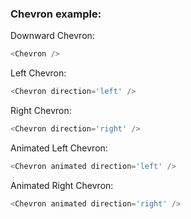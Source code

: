 ### Chevron example:
Downward Chevron:
```js
<Chevron />
```

Left Chevron:
```js
<Chevron direction='left' />
```

Right Chevron:
```js
<Chevron direction='right' />
```

Animated Left Chevron:
```js
<Chevron animated direction='left' />
```

Animated Right Chevron:
```js
<Chevron animated direction='right' />
```
